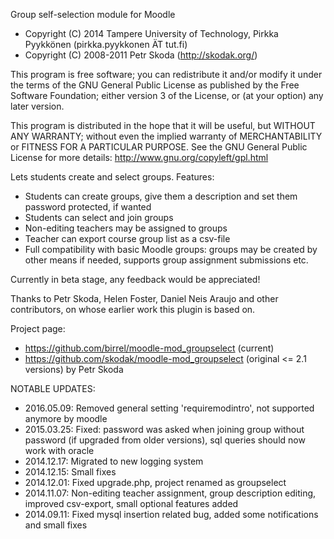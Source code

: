 Group self-selection module for Moodle

* Copyright (C) 2014 Tampere University of Technology, Pirkka Pyykkönen (pirkka.pyykkonen ÄT tut.fi)
* Copyright (C) 2008-2011 Petr Skoda (http://skodak.org/)

This program is free software; you can redistribute it and/or modify
it under the terms of the GNU General Public License as published by
the Free Software Foundation; either version 3 of the License, or
(at your option) any later version.

This program is distributed in the hope that it will be useful,
but WITHOUT ANY WARRANTY; without even the implied warranty of
MERCHANTABILITY or FITNESS FOR A PARTICULAR PURPOSE.  See the
GNU General Public License for more details:
http://www.gnu.org/copyleft/gpl.html

Lets students create and select groups. Features:

* Students can create groups, give them a description and set them password protected, if wanted
* Students can select and join groups
* Non-editing teachers may be assigned to groups
* Teacher can export course group list as a csv-file
* Full compatibility with basic Moodle groups: groups may be created by other means if needed, supports group assignment submissions etc.

Currently in beta stage, any feedback would be appreciated!

Thanks to Petr Skoda, Helen Foster, Daniel Neis Araujo and other
contributors, on whose earlier work this plugin is based on.

Project page:

* https://github.com/birrel/moodle-mod_groupselect (current)
* https://github.com/skodak/moodle-mod_groupselect (original <= 2.1 versions) by Petr Skoda

NOTABLE UPDATES:
* 2016.05.09: Removed general setting 'requiremodintro', not supported anymore by moodle
* 2015.03.25: Fixed: password was asked when joining group without
password (if upgraded from older versions), sql queries should now work
with oracle 
* 2014.12.17: Migrated to new logging system
* 2014.12.15: Small fixes
* 2014.12.01: Fixed upgrade.php, project renamed as groupselect
* 2014.11.07: Non-editing teacher assignment, group description editing, improved csv-export, small optional features added
* 2014.09.11: Fixed mysql insertion related bug, added some notifications and small fixes
